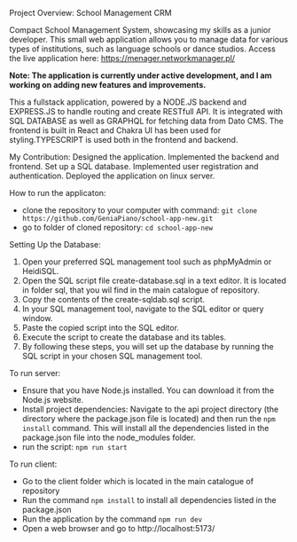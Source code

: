 Project Overview: School Management CRM

Compact School Management System, showcasing my skills as a junior developer.
This small web application allows you to manage data for various types of institutions, such as language schools or dance studios.
Access the live application here: 
https://menager.networkmanager.pl/

**Note: The application is currently under active development, and I am working on adding new features and improvements.**

This a fullstack application, powered by a NODE.JS backend and EXPRESS.JS to handle routing and create RESTfull API. It is integrated with SQL DATABASE as well as GRAPHQL for fetching data from Dato CMS. The frontend is built in React and Chakra UI has been used for styling.TYPESCRIPT is used both in the frontend and backend.

My Contribution:
Designed the application.
Implemented the backend and frontend.
Set up a SQL database.
Implemented user registration and authentication.
Deployed the application on linux server.

How to run the applicaton:

- clone the repository to your computer with command:
 `git clone https://github.com/GeniaPiano/school-app-new.git`
 - go to folder of cloned repository:
  `cd school-app-new`

Setting Up the Database:
1. Open your preferred SQL management tool such as phpMyAdmin or HeidiSQL.
2. Open the SQL script file create-database.sql in a text editor. It is located in folder sql, that you wil find in the main catalogue of repository.
3. Copy the contents of the create-sqldab.sql script.
4. In your SQL management tool, navigate to the SQL editor or query window.
5. Paste the copied script into the SQL editor.
6. Execute the script to create the database and its tables.
7. By following these steps, you will set up the database by running the SQL script in your chosen SQL management tool.

To run server: 
- Ensure that you have Node.js installed. You can download it from the Node.js website.
- Install project dependencies: Navigate to the api project directory (the directory where the package.json file is located) and then run the `npm install` command. This will install all the dependencies listed in the package.json file into the node_modules folder.
- run the script: `npm run start`

To run client:
- Go to the client folder which is located in the main catalogue of repository
- Run the command `npm install` to install all dependencies  listed in the package.json
- Run the application by the command `npm run dev`
- Open a web browser and go to http://localhost:5173/











